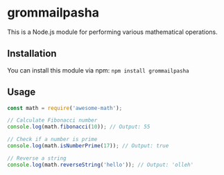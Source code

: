 # grommailpasha

This is a Node.js module for performing various mathematical operations.

## Installation

You can install this module via npm: `npm install grommailpasha`

## Usage

```javascript
const math = require('awesome-math');

// Calculate Fibonacci number
console.log(math.fibonacci(10)); // Output: 55

// Check if a number is prime
console.log(math.isNumberPrime(17)); // Output: true

// Reverse a string
console.log(math.reverseString('hello')); // Output: 'olleh'
```



